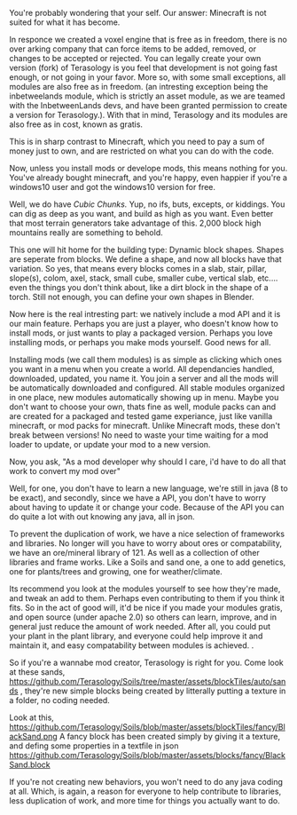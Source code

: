 You're probably wondering that your self. Our answer: Minecraft is not suited  for what it has become. 

In responce we created a voxel engine that is free as in freedom, there is no over arking company that can force items to be added, removed, or changes to be accepted or rejected. You can legally create your own version (fork) of Terasology is you feel that development is not going fast enough, or not going in your favor. More so, with some small exceptions,  all modules are also free as in freedom. 
 (an intresting exception being the inbetweelands module, which is strictly an asset module, as we are teamed with the InbetweenLands devs, and have been granted permission to create a version for Terasology.).
With that in mind, Terasology and its modules are also free as in cost, known as gratis. 


This is in sharp contrast to Minecraft, which you need to pay a sum of money just to own, and are restricted on what you can do with the code. 

Now, unless you install mods or develope mods, this means nothing for you. You've already bought minecraft, and you're happy, even happier if you're a windows10 user and got the windows10 version for free. 


Well, we do have _Cubic Chunks._ Yup, no ifs, buts, excepts, or kiddings. You can dig as deep as you want, and build as high as you want. Even better that most terrain generators take advantage of this. 2,000 block high mountains really are something to behold. 


This one will hit home for the building type: Dynamic block shapes. Shapes are seperate from blocks. We define a shape, and now all blocks have that variation. So yes, that means every blocks comes in a slab, stair, pillar, slope(s), colom, axel, stack, small cube, smaller cube, vertical slab, etc.... even the things you don't think about, like a dirt block in the shape of a torch. Still not enough, you can define your own shapes in Blender. 



Now here is the real intresting part: we natively include a mod API and it is our main feature. Perhaps you are just a player, who doesn't know how to install mods, or just wants to play a packaged version.  Perhaps you love installing mods, or perhaps you make mods yourself. Good news for all. 


Installing mods (we call them modules) is as simple as clicking which ones you want in a menu when you create a world. All dependancies handled, downloaded, updated, you name it. You join a server and all the mods will be automatically downloaded and configured. All stable modules organized in one place, new modules automatically showing up in menu.  Maybe you don't want to choose your own, thats fine as well, module packs can and are created for a packaged and tested game experiance, just like vanilla minecraft, or mod packs for minecraft. Unlike Minecraft mods, these don't break between versions! No need to waste your time waiting for a mod loader to update, or update your mod to a new version. 



Now, you ask, "As a mod developer why should I care, i'd have to do all that work to convert my mod over" 

Well, for one, you don't have to learn a new language, we're still in java (8 to be exact), and secondly, since we have a API, you don't have to worry about having to update it or change your code. Because of the API you can do quite a lot with out knowing any java, all in json. 

To prevent the duplication of work, we have a nice selection of frameworks and libraries. No longer will you have to worry about ores or compatability, we have an ore/mineral library of 121. As well as a collection of other libraries and frame works. Like a Soils and sand one, a one to add genetics, one for plants/trees and growing, one for weather/climate. 

Its recommend you look at the modules yourself to see how they're made, and tweak an add to them. Perhaps even contributing to them if you think it fits. So in the act of good will, it'd be nice if you made your modules gratis, and open source (under apache 2.0) so others can learn, improve, and in general just reduce the amount of work needed. After all, you could put your plant in the plant library, and everyone could help improve it and maintain it, and easy compatability between modules is achieved. . 

So if you're a wannabe mod creator, Terasology is right for you. Come look at these sands, https://github.com/Terasology/Soils/tree/master/assets/blockTiles/auto/sands , they're new simple blocks being created by litterally putting a texture in a folder, no coding needed. 

Look at this, https://github.com/Terasology/Soils/blob/master/assets/blockTiles/fancy/BlackSand.png A fancy block has been created simply by giving it a texture, and defing some properties in a textfile in json https://github.com/Terasology/Soils/blob/master/assets/blocks/fancy/BlackSand.block 


If you're not creating new behaviors, you won't need to do any java coding at all. Which, is again, a reason for everyone to help contribute to libraries, less duplication of work, and more time for things  you actually want to do. 
